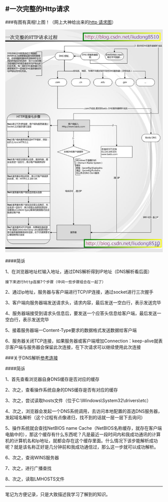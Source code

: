 #一次完整的Http请求
---
###有图有真相!上图！（网上大神给出来的[http 请求图](http://blog.csdn.net/liudong8510/article/details/7908093)）

![http请求完整过程](../images/httpRequest.jpg)

####简诉

1、在浏览器地址栏输入地址，通过DNS解析得到IP地址（DNS解析看后面）

	接下来进行http连接7个步骤（中间一些步骤组合在一起了）

2、通过ip地址，服务器与客户端进行TCP/IP连接，通过socket进行三次握手

3、客户端向服务器端发送请求头，请求内容，最后发送一空白行，表示发送完毕

4、服务器端接受到请求头信息后，要发送一个应答头信息给客户端，最后发送一空白行，表示发送完毕

5、接着服务器端一Content-Type要求的数据格式发送数据给客户端

6、服务器关闭TCP连接，如果服务器或客户端增加Connection：keep-alive就表示客户端与服务器会保留此次连接，在下次请求可以继续使用此次连接

###关于DNS解析[参考连接](http://www.linux178.com/web/httprequest.html)

####简诉

1、首先查看浏览器自身DNS缓存是否对应的缓存

2、次之，查看操作系统自身的DNS缓存是否有对应的缓存

3、次之，尝试读取hosts文件（位于C:\Windows\System32\drivers\etc）

4、次之，浏览器会发起一个DNS系统调用，去访问本地配置的首选DNS服务器，发起域名解析（这个过程有点像递归，找不到的话就一层一层下去询问）

5、操作系统就会查找NetBIOS name Cache（NetBIOS名称缓存，就存在客户端电脑中的），那这个缓存有什么东西呢？凡是最近一段时间内和我成功通讯的计算机的计算机名和Ip地址，就都会存在这个缓存里面。什么情况下该步能解析成功呢？就是该名称正好是几分钟前和我成功通信过，那么这一步就可以成功解析。

6、次之，查询WINS服务器

7、次之，进行广播查找

8、次之，读取LMHOSTS文件



---
笔记为方便记录，只是大致描述我学习了解到的知识。